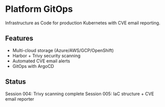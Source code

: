 # Platform GitOps

Infrastructure as Code for production Kubernetes with CVE email reporting.

## Features
- Multi-cloud storage (Azure/AWS/GCP/OpenShift)
- Harbor + Trivy security scanning
- Automated CVE email alerts
- GitOps with ArgoCD

## Status
Session 004: Trivy scanning complete
Session 005: IaC structure + CVE email reporter
